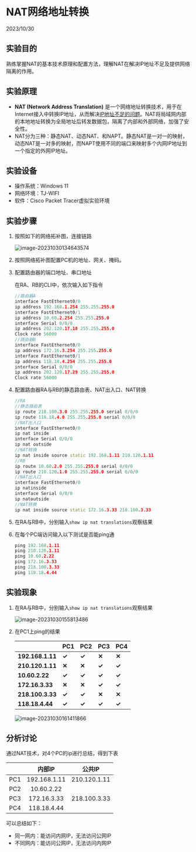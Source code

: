 # NAT网络地址转换

2023/10/30

## 实验目的

熟练掌握NAT的基本技术原理和配置方法，理解NAT在解决IP地址不足及提供网络隔离的作用。

## 实验原理 

- **NAT (Network Address Translation)** 是一个网络地址转换技术，用于在Internet接入中转换IP地址，从而解决<u>IP地址不足的问题</u>。NAT将局域网内部的本地地址转换为全局地址后转发数据包，隔离了内部和外部网络，加强了安全性。
- NAT分为三种：静态NAT、动态NAT、和NAPT。静态NAT是一对一的映射，动态NAT是一对多的映射，而NAPT使用不同的端口来映射多个内网IP地址到一个指定的外网IP地址。

## 实验设备 

- 操作系统：Windows 11
- 网络环境：TJ-WIFI
- 软件：Cisco Packet Tracer虚拟实验环境


## 实验步骤

1. 按照如下的网络拓补图，连接链路

   ![image-20231030134643574](C:\Users\12920\AppData\Roaming\Typora\typora-user-images\image-20231030134643574.png)


2. 按照网络拓补图配置PC机的地址、网关、掩码。

3. 配置路由器的端口地址、串口地址

   在RA、RB的CLI中，依次输入如下指令

   ```cpp
   //路由器A
   interface FastEthernet0/0
   ip address 192.168.1.254 255.255.255.0
   interface FastEthernet0/1
   ip address 10.60.2.254 255.255.255.0
   interface Serial 0/0/0
   ip address 202.120.17.18 255.255.255.0
   Clock rate 56000
   //路由器B
   interface FastEthernet0/0
   ip address 172.16.3.254 255.255.255.0
   interface FastEthernet0/1
   ip address 118.18.4.254 255.255.255.0
   interface Serial 0/0/0
   ip address 202.120.17.29 255.255.255.0
   Clock rate 56000
   ```

4. 配置路由器RA与RB的静态路由表、NAT出入口、NAT转换

   ```cpp
   //RA
   //静态路由表
   ip route 218.100.3.0 255.255.255.0 serial 0/0/0
   ip route 118.18.4.0 255.255.255.0 serial 0/0/0
   //NAT出入口
   interface FastEthernet0/0 
   ip nat inside
   interface Serial 0/0/0 
   ip nat outside
   //NAT转换
   ip nat inside source static 192.168.1.11 210.120.1.11
   //RB
   ip route 10.60.2.0 255.255.255.0 serial 0/0/0
   ip route 210.120.1.0 255.255.255.0 serial 0/0/0
   //NAT出入口
   interface FastEthernet0/0 
   ip natinside
   interface Serial 0/0/0 
   ip natoutside
   //NAT转换
   ip nat inside source static 172.16.3.33 218.100.3.33
   ```

5. 在RA与RB中，分别输入`show ip nat translations`观察结果

6. 在每个PC端访问输入以下测试是否能ping通

   ```cpp
   ping 192.168.1.11
   ping 210.120.1.11
   ping 10.60.2.22
   ping 172.16.3.33
   ping 218.100.3.33
   ping 118.18.4.44
   ```

## 实验现象

1. 在RA与RB中，分别输入`show ip nat translations`观察结果

   ![image-20231030155813486](C:\Users\12920\AppData\Roaming\Typora\typora-user-images\image-20231030155813486.png)

2. 在PC1上ping的结果

   |                  | PC1   | PC2   | PC3   | PC4   |
   | ---------------- | ----- | ----- | ----- | ----- |
   | **192.168.1.11** | **✓** | **✓** | **✕** | **✕** |
   | **210.120.1.11** | **✕** | **✕** | **✓** | **✓** |
   | **10.60.2.22**   | **✓** | **✓** | **✓** | **✓** |
   | **172.16.3.33**  | **✕** | **✕** | **✓** | **✓** |
   | **218.100.3.33** | **✓** | **✓** | **✕** | **✕** |
   | **118.18.4.44**  | **✓** | **✓** | **✓** | **✓** |

   ![image-20231030161411866](C:\Users\12920\AppData\Roaming\Typora\typora-user-images\image-20231030161411866.png)

## 分析讨论 

通过NAT技术，对4个PC的ip进行总结，得到下表

|      |    内部IP    |    公共IP    |
| :--: | :----------: | :----------: |
| PC1  | 192.168.1.11 | 210.120.1.11 |
| PC2  |  10.60.2.22  |              |
| PC3  | 172.16.3.33  | 218.100.3.33 |
| PC4  | 118.18.4.44  |              |

可以总结如下：

- 同一网内：能访问内网IP，无法访问公网IP
- 不同网内：能访问公网IP，无法访问内网IP